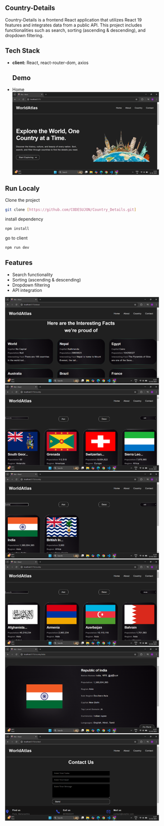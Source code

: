 ## Country-Details

Country-Details is a frontend React application that utilizes React 19 features and integrates data from a public API. This project includes functionalities such as search, sorting (ascending & descending), and dropdown filtering. 

## Tech Stack

- **client:** React, react-router-dom, axios



  ## Demo

- Home
  ![Home](./public/ss/home.png)

## Run Localy

Clone the project

```bash
git clone [https://github.com/CODESUJON/Country_Details.git]
```

install dependency

```bash
npm install
```


go to client

```bash
npm run dev
```

## Features
- Search functionality
- Sorting (ascending & descending)
- Dropdown filtering
- API integration


![about](./public/ss/about.png)
![country](./public/ss/country.png)
![search](./public/ss/search.png)
![dropdown](./public/ss/dropdown.png)
![country-details](./public/ss/country_details.png)
![contact](./public/ss/contact.png)




